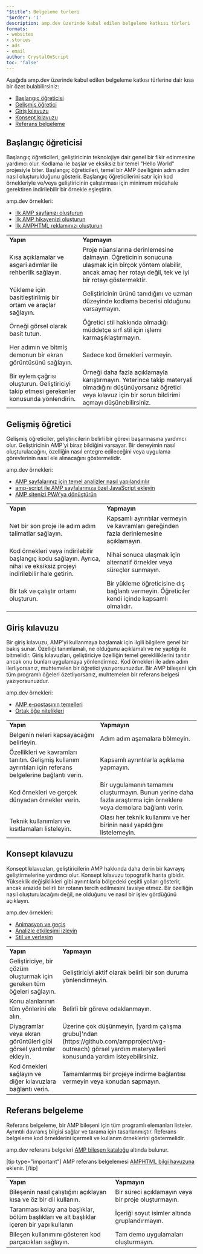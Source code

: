 ```yaml
---
"$title": Belgeleme türleri
"$order": '1'
description: amp.dev üzerinde kabul edilen belgeleme katkısı türleri
formats:
- websites
- stories
- ads
- email
author: CrystalOnScript
toc: 'false'
---
```


Aşağıda amp.dev üzerinde kabul edilen belgeleme katkısı türlerine dair kısa bir özet bulabilirsiniz:

- [Başlangıç öğreticisi](documentation-types.md?format=websites#introductory-tutorial)
- [Gelişmiş öğretici](documentation-types.md?format=websites#advanced-tutorial)
- [Giriş kılavuzu](documentation-types.md?format=websites#introductory-guide)
- [Konsept kılavuzu](documentation-types.md?format=websites#concept-guide)
- [Referans belgeleme](documentation-types.md?format=websites#reference-documentation)

## Başlangıç öğreticisi <a name="introductory-tutorial"></a>

Başlangıç öğreticileri, geliştiricinin teknolojiye dair genel bir fikir edinmesine yardımcı olur. Kodlama ile başlar ve eksiksiz bir temel "Hello World" projesiyle biter. Başlangıç öğreticileri, temel bir AMP özelliğinin adım adım nasıl oluşturulduğunu gösterir. Başlangıç öğreticilerini satır için kod örnekleriyle ve/veya geliştiricinin çalıştırması için minimum müdahale gerektiren indirilebilir bir örnekle eşleştirin.

amp.dev örnekleri:

- [İlk AMP sayfanızı oluşturun](../../../../documentation/guides-and-tutorials/start/create/index.md?format=websites)
- [İlk AMP hikayenizi oluşturun](../../../../documentation/guides-and-tutorials/start/visual_story/index.md?format=stories)
- [İlk AMPHTML reklamınızı oluşturun](../../../../documentation/guides-and-tutorials/start/create_amphtml_ad/index.md?format=ads)

<table>
  <tr>
   <td>
<strong>Yapın</strong>
   </td>
   <td>
<strong>Yapmayın</strong>
   </td>
  </tr>
  <tr>
   <td>Kısa açıklamalar ve asgari adımlar ile rehberlik sağlayın.</td>
   <td>Proje nüanslarına derinlemesine dalmayın. Öğreticinin sonucuna ulaşmak için birçok yöntem olabilir, ancak amaç her rotayı değil, tek ve iyi bir rotayı göstermektir.</td>
  </tr>
  <tr>
   <td>Yükleme için basitleştirilmiş bir ortam ve araçlar sağlayın.</td>
   <td>Geliştiricinin ürünü tanıdığını ve uzman düzeyinde kodlama becerisi olduğunu varsaymayın.</td>
  </tr>
  <tr>
   <td>Örneği görsel olarak basit tutun.</td>
   <td>Öğretici stil hakkında olmadığı müddetçe sırf stil için işlemi karmaşıklaştırmayın.</td>
  </tr>
  <tr>
   <td>Her adımın ve bitmiş demonun bir ekran görüntüsünü sağlayın.</td>
   <td>Sadece kod örnekleri vermeyin.</td>
  </tr>
  <tr>
   <td>Bir eylem çağrısı oluşturun. Geliştiriciyi takip etmesi gerekenler konusunda yönlendirin.</td>
   <td>Örneği daha fazla açıklamayla karıştırmayın. Yeterince takip materyali olmadığını düşünüyorsanız öğretici veya kılavuz için bir sorun bildirimi açmayı düşünebilirsiniz.</td>
  </tr>
</table>

## Gelişmiş öğretici <a name="advanced-tutorial"></a>

Gelişmiş öğreticiler, geliştiricilerin belirli bir görevi başarmasına yardımcı olur. Geliştiricinin AMP'yi biraz bildiğini varsayar. Bir deneyimin nasıl oluşturulacağını, özelliğin nasıl entegre edileceğini veya uygulama görevlerinin nasıl ele alınacağını göstermelidir.

amp.dev örnekleri:

- [AMP sayfalarınız için temel analizler nasıl yapılandırılır](../../../../documentation/guides-and-tutorials/optimize-measure/tracking-engagement.md?format=websites)
- [amp-script ile AMP sayfalarınıza özel JavaScript ekleyin](../../../../documentation/guides-and-tutorials/develop/custom-javascript-tutorial.md?format=websites)
- [AMP sitenizi PWA'ya dönüştürün](../../../../documentation/guides-and-tutorials/optimize-measure/amp_to_pwa.md?format=websites)

<table>
  <tr>
   <td>
<strong>Yapın</strong>
   </td>
   <td>
<strong>Yapmayın</strong>
   </td>
  </tr>
  <tr>
   <td>Net bir son proje ile adım adım talimatlar sağlayın.</td>
   <td>Kapsamlı ayrıntılar vermeyin ve kavramları gereğinden fazla derinlemesine açıklamayın.</td>
  </tr>
  <tr>
   <td>Kod örnekleri veya indirilebilir başlangıç kodu sağlayın. Ayrıca, nihai ve eksiksiz projeyi indirilebilir hale getirin.</td>
   <td>Nihai sonuca ulaşmak için alternatif örnekler veya süreçler sunmayın.</td>
  </tr>
  <tr>
   <td>Bir tak ve çalıştır ortamı oluşturun.</td>
   <td>Bir yükleme öğreticisine dış bağlantı vermeyin. Öğreticiler kendi içinde kapsamlı olmalıdır.</td>
  </tr>
</table>

## Giriş kılavuzu<a name="introductory-guide"></a>

Bir giriş kılavuzu, AMP'yi kullanmaya başlamak için ilgili bilgilere genel bir bakış sunar. Özelliği tanımlamalı, ne olduğunu açıklamalı ve ne yaptığı ile bitmelidir. Giriş kılavuzları, geliştiriciye özelliğin temel gerekliliklerini tanıtır ancak onu bunları uygulamaya yönlendirmez. Kod örnekleri ile adım adım ilerliyorsanız, muhtemelen bir öğretici yazıyorsunuzdur. Bir AMP bileşeni için tüm programlı öğeleri özetliyorsanız, muhtemelen bir referans belgesi yazıyorsunuzdur.

amp.dev örnekleri:

- [AMP e-postasının temelleri](../../../../documentation/guides-and-tutorials/learn/email_fundamentals.md?format=email)
- [Ortak öğe nitelikleri](../../../../documentation/guides-and-tutorials/learn/common_attributes.md?format=websites)

<table>
  <tr>
   <td>
<strong>Yapın</strong>
   </td>
   <td>
<strong>Yapmayın</strong>
   </td>
  </tr>
  <tr>
   <td>Belgenin neleri kapsayacağını belirleyin.</td>
   <td>Adım adım aşamalara bölmeyin.</td>
  </tr>
  <tr>
   <td>Özellikleri ve kavramları tanıtın. Gelişmiş kullanım ayrıntıları için referans belgelerine bağlantı verin.</td>
   <td>Kapsamlı ayrıntılarla açıklama yapmayın.</td>
  </tr>
  <tr>
   <td>Kod örnekleri ve gerçek dünyadan örnekler verin.</td>
   <td>Bir uygulamanın tamamını oluşturmayın. Bunun yerine daha fazla araştırma için örneklere veya demolara bağlantı verin.</td>
  </tr>
  <tr>
   <td>Teknik kullanımları ve kısıtlamaları listeleyin.</td>
   <td>Olası her teknik kullanımı ve her birinin nasıl yapıldığını listelemeyin.</td>
  </tr>
</table>

## Konsept kılavuzu <a name="concept-guide"></a>

Konsept kılavuzları, geliştiricilerin AMP hakkında daha derin bir kavrayış geliştirmelerine yardımcı olur. Konsept kılavuzu topografik harita gibidir. Yükseklik değişiklikleri gibi ayrıntılarla bölgedeki çeşitli yolları gösterir, ancak arazide belirli bir rotanın tercih edilmesini tavsiye etmez. Bir özelliğin nasıl oluşturulacağını değil, ne olduğunu ve nasıl bir işlev gördüğünü açıklayın.

amp.dev örnekleri:

- [Animasyon ve geçiş](../../../../documentation/guides-and-tutorials/develop/animations/triggering_css_animations.md?format=websites)
- [Analizle etkileşimi izleyin](../../../../documentation/guides-and-tutorials/optimize-measure/configure-analytics/index.md?format=websites)
- [Stil ve yerleşim](../../../../documentation/guides-and-tutorials/develop/style_and_layout/index.md?format=websites)

<table>
  <tr>
   <td>
<strong>Yapın</strong>
   </td>
   <td>
<strong>Yapmayın</strong>
   </td>
  </tr>
  <tr>
   <td>Geliştiriciye, bir çözüm oluşturmak için gereken tüm öğeleri sağlayın.</td>
   <td>Geliştiriciyi aktif olarak belirli bir son duruma yönlendirmeyin.</td>
  </tr>
  <tr>
   <td>Konu alanlarının tüm yönlerini ele alın.</td>
   <td>Belirli bir göreve odaklanmayın.</td>
  </tr>
  <tr>
   <td>Diyagramlar veya ekran görüntüleri gibi görsel yardımlar ekleyin.</td>
   <td>Üzerine çok düşünmeyin, [yardım çalışma grubu]'ndan (https://github.com/ampproject/wg-outreach) görsel yardım materyalleri konusunda yardım isteyebilirsiniz.</td>
  </tr>
  <tr>
   <td>Kod örnekleri sağlayın ve diğer kılavuzlara bağlantı verin.</td>
   <td>Tamamlanmış bir projeye indirme bağlantısı vermeyin veya konudan sapmayın.</td>
  </tr>
</table>

## Referans belgeleme <a name="reference-documentation"></a>

Referans belgeleme, bir AMP bileşeni için tüm programlı elemanları listeler. Ayrıntılı davranış bilgisi sağlar ve tarama için tasarlanmıştır. Referans belgeleme kod örneklerini içermeli ve kullanım örneklerini göstermelidir.

amp.dev referans belgeleri [AMP bileşen kataloğu](../../../../documentation/components/index.html?format=websites) altında bulunur.

[tip type="important"] AMP referans belgelemesi [AMPHTML bilgi havuzuna](https://github.com/ampproject/amphtml) eklenir. [/tip]

<table>
  <tr>
   <td>
<strong>Yapın</strong>
   </td>
   <td>
<strong>Yapmayın</strong>
   </td>
  </tr>
  <tr>
   <td>Bileşenin nasıl çalıştığını açıklayan kısa ve öz bir dil kullanın.</td>
   <td>Bir süreci açıklamayın veya bir proje oluşturmayın.</td>
  </tr>
  <tr>
   <td>Taranması kolay ana başlıklar, bölüm başlıkları ve alt başlıklar içeren bir yapı kullanın</td>
   <td>İçeriği soyut isimler altında gruplandırmayın.</td>
  </tr>
  <tr>
   <td>Bileşen kullanımını gösteren kod parçacıkları sağlayın.</td>
   <td>Tam demo uygulamaları oluşturmayın.</td>
  </tr>
</table>
